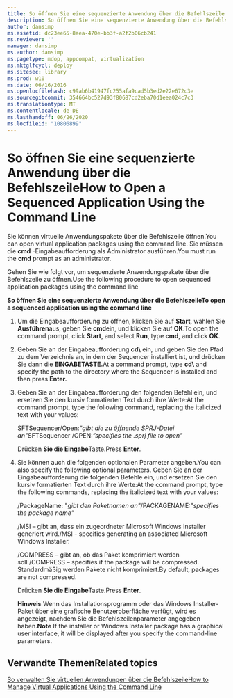 ```yaml
---
title: So öffnen Sie eine sequenzierte Anwendung über die Befehlszeile
description: So öffnen Sie eine sequenzierte Anwendung über die Befehlszeile
author: dansimp
ms.assetid: dc23ee65-8aea-470e-bb3f-a2f2b06cb241
ms.reviewer: ''
manager: dansimp
ms.author: dansimp
ms.pagetype: mdop, appcompat, virtualization
ms.mktglfcycl: deploy
ms.sitesec: library
ms.prod: w10
ms.date: 06/16/2016
ms.openlocfilehash: c99ab6b41947fc255afa9cad5b3ed2e22e672c3e
ms.sourcegitcommit: 354664bc527d93f80687cd2eba70d1eea024c7c3
ms.translationtype: MT
ms.contentlocale: de-DE
ms.lasthandoff: 06/26/2020
ms.locfileid: "10806899"
---
```

# <span data-ttu-id="44cd4-103">So öffnen Sie eine sequenzierte Anwendung über die Befehlszeile</span><span class="sxs-lookup"><span data-stu-id="44cd4-103">How to Open a Sequenced Application Using the Command Line</span></span>


<span data-ttu-id="44cd4-104">Sie können virtuelle Anwendungspakete über die Befehlszeile öffnen.</span><span class="sxs-lookup"><span data-stu-id="44cd4-104">You can open virtual application packages using the command line.</span></span> <span data-ttu-id="44cd4-105">Sie müssen die **cmd** -Eingabeaufforderung als Administrator ausführen.</span><span class="sxs-lookup"><span data-stu-id="44cd4-105">You must run the **cmd** prompt as an administrator.</span></span>

<span data-ttu-id="44cd4-106">Gehen Sie wie folgt vor, um sequenzierte Anwendungspakete über die Befehlszeile zu öffnen.</span><span class="sxs-lookup"><span data-stu-id="44cd4-106">Use the following procedure to open sequenced application packages using the command line</span></span>

**<span data-ttu-id="44cd4-107">So öffnen Sie eine sequenzierte Anwendung über die Befehlszeile</span><span class="sxs-lookup"><span data-stu-id="44cd4-107">To open a sequenced application using the command line</span></span>**

1.  <span data-ttu-id="44cd4-108">Um die Eingabeaufforderung zu öffnen, klicken Sie auf **Start**, wählen Sie **Ausführen**aus, geben Sie **cmd**ein, und klicken Sie auf **OK**.</span><span class="sxs-lookup"><span data-stu-id="44cd4-108">To open the command prompt, click **Start**, and select **Run**, type **cmd**, and click **OK**.</span></span>

2.  <span data-ttu-id="44cd4-109">Geben Sie an der Eingabeaufforderung **cd\\** ein, und geben Sie den Pfad zu dem Verzeichnis an, in dem der Sequencer installiert ist, und drücken Sie dann die **EINGABETASTE.**</span><span class="sxs-lookup"><span data-stu-id="44cd4-109">At a command prompt, type **cd\\** and specify the path to the directory where the Sequencer is installed and then press **Enter.**</span></span>

3.  <span data-ttu-id="44cd4-110">Geben Sie an der Eingabeaufforderung den folgenden Befehl ein, und ersetzen Sie den kursiv formatierten Text durch ihre Werte:</span><span class="sxs-lookup"><span data-stu-id="44cd4-110">At the command prompt, type the following command, replacing the italicized text with your values:</span></span>

    <span data-ttu-id="44cd4-111">SFTSequencer/Open:*"gibt die zu öffnende SPRJ-Datei an"*</span><span class="sxs-lookup"><span data-stu-id="44cd4-111">SFTSequencer /OPEN:*”specifies the .sprj file to open"*</span></span>

    <span data-ttu-id="44cd4-112">Drücken **Sie die Eingabe**Taste.</span><span class="sxs-lookup"><span data-stu-id="44cd4-112">Press **Enter**.</span></span>

4.  <span data-ttu-id="44cd4-113">Sie können auch die folgenden optionalen Parameter angeben.</span><span class="sxs-lookup"><span data-stu-id="44cd4-113">You can also specify the following optional parameters.</span></span> <span data-ttu-id="44cd4-114">Geben Sie an der Eingabeaufforderung die folgenden Befehle ein, und ersetzen Sie den kursiv formatierten Text durch ihre Werte:</span><span class="sxs-lookup"><span data-stu-id="44cd4-114">At the command prompt, type the following commands, replacing the italicized text with your values:</span></span>

    <span data-ttu-id="44cd4-115">/PackageName: "*gibt den Paketnamen an"*</span><span class="sxs-lookup"><span data-stu-id="44cd4-115">/PACKAGENAME:"*specifies the package name"*</span></span>

    <span data-ttu-id="44cd4-116">/MSI – gibt an, dass ein zugeordneter Microsoft Windows Installer generiert wird.</span><span class="sxs-lookup"><span data-stu-id="44cd4-116">/MSI - specifies generating an associated Microsoft Windows Installer.</span></span>

    <span data-ttu-id="44cd4-117">/COMPRESS – gibt an, ob das Paket komprimiert werden soll.</span><span class="sxs-lookup"><span data-stu-id="44cd4-117">/COMPRESS – specifies if the package will be compressed.</span></span> <span data-ttu-id="44cd4-118">Standardmäßig werden Pakete nicht komprimiert.</span><span class="sxs-lookup"><span data-stu-id="44cd4-118">By default, packages are not compressed.</span></span>

    <span data-ttu-id="44cd4-119">Drücken **Sie die Eingabe**Taste.</span><span class="sxs-lookup"><span data-stu-id="44cd4-119">Press **Enter**.</span></span>

    <span data-ttu-id="44cd4-120">**Hinweis**  Wenn das Installationsprogramm oder das Windows Installer-Paket über eine grafische Benutzeroberfläche verfügt, wird es angezeigt, nachdem Sie die Befehlszeilenparameter angegeben haben.</span><span class="sxs-lookup"><span data-stu-id="44cd4-120">**Note** If the installer or Windows Installer package has a graphical user interface, it will be displayed after you specify the command-line parameters.</span></span>

     

## <span data-ttu-id="44cd4-121">Verwandte Themen</span><span class="sxs-lookup"><span data-stu-id="44cd4-121">Related topics</span></span>


[<span data-ttu-id="44cd4-122">So verwalten Sie virtuellen Anwendungen über die Befehlszeile</span><span class="sxs-lookup"><span data-stu-id="44cd4-122">How to Manage Virtual Applications Using the Command Line</span></span>](how-to-manage-virtual-applications-using-the-command-line.md)

 

 





